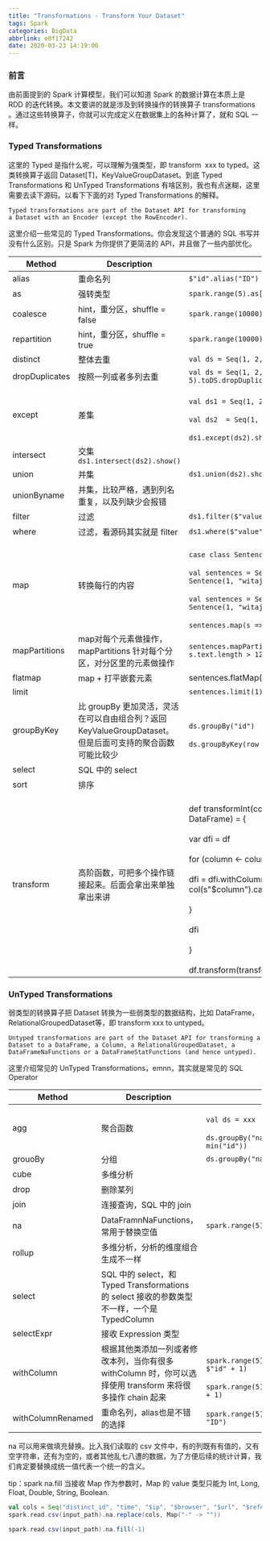 ```yaml
---
title: "Transformations - Transform Your Dataset"
tags: Spark
categories: BigData
abbrlink: e0f17242
date: 2020-03-23 14:19:00
---
```


### 前言
由前面提到的 Spark 计算模型，我们可以知道 Spark 的数据计算在本质上是 RDD 的迭代转换。本文要讲的就是涉及到转换操作的转换算子 transformations 。通过这些转换算子，你就可以完成定义在数据集上的各种计算了，就和 SQL 一样。
<!--more-->

### Typed Transformations
这里的 Typed 是指什么呢，可以理解为强类型，即 transform  xxx to typed。这类转换算子返回 Dataset[T]，KeyValueGroupDataset。到底 Typed Transformations 和 UnTyped Transformations 有啥区别，我也有点迷糊，这里需要去读下源码。以看下下面的对 Typed Transformations 的解释。
```
Typed transformations are part of the Dataset API for transforming a Dataset with an Encoder (except the RowEncoder).
```
这里介绍一些常见的 Typed Transformations。你会发现这个普通的 SQL 书写并没有什么区别。只是 Spark 为你提供了更简洁的 API，并且做了一些内部优化。

|Method	|Description	|Example|
|-------|------------|-------|
|alias	|重命名列	 | `$"id".alias("ID")`|
|as	| 强转类型| `spark.range(5).as[String]`|
|coalesce	|hint，重分区，shuffle = false	|`spark.range(10000).coalesce(2).explain(true)`|
|repartition	|hint，重分区，shuffle = true	| `spark.range(10000).repartition(1).explain(true)` |
|distinct	|整体去重	 | `val ds = Seq(1, 2, 3, 2, 5).toDS.distinct()`|
|dropDuplicates	|按照一列或者多列去重	|`val ds = Seq(1, 2, 3, 2, 5).toDS.dropDuplicates("id")`|
|except	|差集	| <br>`val ds1 = Seq(1, 2, 3, 2, 5).toDS`</br><br>`val ds2  = Seq(1, 2, 6, 7, 8).toDS`</br><br>`ds1.except(ds2).show()`</br>|
|intersect	|交集 	`ds1.intersect(ds2).show()`|
|union	|并集	|`ds1.union(ds2).show()`|
|unionByname	|并集，比较严格，遇到列名重复，以及列缺少会报错| |	
|filter	|过滤	|`ds1.filter($"value" === 2)`|
|where	|过滤，看源码其实就是 filter	|`ds1.where($"value" === 2)`|
|map	|转换每行的内容|<br>`case class Sentence(id: Long, text: String)`</br><br>`val sentences = Seq(Sentence(0, "hello world"), Sentence(1, "witaj swiecie")).toDS`</br><br>`val sentences = Seq(Sentence(0, "hello world"), Sentence(1, "witaj swiecie")).toDS`</br><br>`sentences.map(s => s.text.length > 12).show()`</br>|	
|mapPartitions	|map对每个元素做操作，mapPartitions 针对每个分区，对分区里的元素做操作 |`sentences.mapPartitions(it => it.map(s => s.text.length > 12)).show()`|
|flatmap	|map + 打平嵌套元素|	sentences.flatMap(s => s.text.split("\\s+")).show()|
|limit	| | `sentences.limit(1)`|
|groupByKey	|比 groupBy 更加灵活，灵活在可以自由组合列？返回 KeyValueGroupDataset。但是后面可支持的聚合函数可能比较少	| <br>`ds.groupBy("id")`</br><br>`ds.groupByKey(row => {row.getString(0)})`</br> |
|select	|SQL 中的 select	||
|sort	|排序	||
|transform	|高阶函数，可把多个操作链接起来。后面会拿出来单独拿出来讲|<br>def transformInt(columns: Seq[String])(df: DataFrame) = {</br><br>  var dfi = df</br> <br>  for (column <- columns) {</br><br>    dfi = dfi.withColumn(column, col(s"$column").cast("int"))</br><br>  }</br><br>  dfi</br><br>}</br><br>df.transform(transformInt(Seq("id", "revenue")))</br>|

### UnTyped Transformations
弱类型的转换算子把 Dataset 转换为一些弱类型的数据结构，比如 DataFrame，RelationalGroupedDataset等，即 transform xxx to untyped。
```
Untyped transformations are part of the Dataset API for transforming a Dataset to a DataFrame, a Column, a RelationalGroupedDataset, a DataFrameNaFunctions or a DataFrameStatFunctions (and hence untyped).
```
这里介绍常见的 UnTyped Transformations，emnn，其实就是常见的 SQL Operator

|Method	|Description |	Example|
|------|-----------|--------|
|agg	|聚合函数	| <br>`val ds = xxx`</br><br>`ds.groupBy("name").agg(sum("score"), min("id"))`</br>|
|grouoBy|	分组|`ds.groupBy("name").count()`|
|cube|	多维分析	| |
|drop|	删除某列	| |
|join|	连接查询，SQL 中的 join| |	
|na|	DataFramnNaFunctions，常用于替换空值	| `spark.range(5).na` |
|rollup	|多维分析，分析的维度组合生成不一样	 | |
|select|	SQL 中的 select，和 Typed Transformations 的 select 接收的参数类型不一样，一个是  TypedColumn	| |
|selectExpr	|接收 Expression 类型	 | |
|withColumn|	根据其他类添加一列或者修改本列，当你有很多 withColumn 时，你可以选择使用 transform 来将很多操作 chain 起来	 |<br>`spark.range(5).withColumn("idPlus", $"id" + 1)`</br><br>`spark.range(5).withColumn("id", $"id" + 1)`</br>
|withColumnRenamed	|重命名列，alias也是不错的选择	| `spark.range(5).withColumnRenamed("id", "ID")`|

na 可以用来做填充替换。比入我们读取的 csv 文件中，有的列既有有值的，又有空字符串，还有为空的，或者其他乱七八遭的数据，为了方便后续的统计计算，我们肯定要替换成统一值代表一个统一的含义。

tip：spark na.fill 当接收 Map 作为参数时，Map 的 value 类型只能为 Int, Long, Float, Double, String, Boolean.

```scala
val cols = Seq("distinct_id", "time", "$ip", "$browser", "$url", "$referrer")
spark.read.csv(input_path).na.replace(cols, Map("-" -> ""))

spark.read.csv(input_path).na.fill(-1)
```



